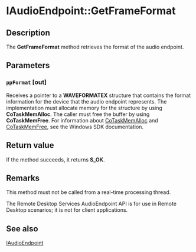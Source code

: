 # IAudioEndpoint::GetFrameFormat

## Description

The **GetFrameFormat** method retrieves the format of the audio endpoint.

## Parameters

### `ppFormat` [out]

Receives a pointer to a **WAVEFORMATEX** structure that contains the format information for the device that the audio endpoint represents. The implementation must allocate memory for the structure by using **CoTaskMemAlloc**. The caller must free the buffer by using **CoTaskMemFree**. For information about [CoTaskMemAlloc](https://learn.microsoft.com/windows/desktop/api/combaseapi/nf-combaseapi-cotaskmemalloc) and [CoTaskMemFree](https://learn.microsoft.com/windows/desktop/api/combaseapi/nf-combaseapi-cotaskmemfree), see the Windows SDK documentation.

## Return value

If the method succeeds, it returns **S_OK**.

## Remarks

This method must not be called from a real-time processing thread.

The Remote Desktop Services AudioEndpoint API is for use in Remote Desktop scenarios; it is not for client applications.

## See also

[IAudioEndpoint](https://learn.microsoft.com/windows/desktop/api/audioengineendpoint/nn-audioengineendpoint-iaudioendpoint)